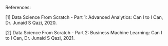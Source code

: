 References:

[1] Data Science From Scratch - Part 1: Advanced Analytics: Can I to I Can, Dr. Junaid S Qazi, 2020.

[2] Data Science From Scratch - Part 2: Business Machine Learning: Can I to I Can, Dr. Junaid S Qazi, 2021.
